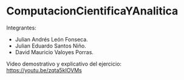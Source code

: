 # ComputacionCientificaYAnalitica

Integrantes:
- Julian Andrés León Fonseca.
- Julian Eduardo Santos Niño.
- David Mauricio Valoyes Porras.

Video demostrativo y explicativo del ejercicio: https://youtu.be/zqta5kIOVMs
